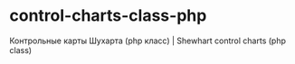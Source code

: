 # control-charts-class-php
Контрольные карты Шухарта (php класс) | Shewhart control charts (php class)
